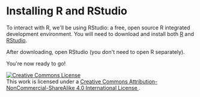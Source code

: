 Installing R and RStudio
====

To interact with R, we'll be using RStudio: a free, open source R integrated development environment.
You will need to download and install both [R](https://cran.r-project.org/) and [RStudio](https://www.rstudio.com/products/rstudio/download/).

After downloading, open RStudio (you don't need to open R separately).

You're now ready to go! 


<a rel="license" href="http://creativecommons.org/licenses/by-nc-sa/4.0/">
  <img alt="Creative Commons License" style="border-width:0" src="https://i.creativecommons.org/l/by-nc-sa/4.0/88x31.png" />
</a><br />
This work is licensed under a
<a rel="license" href="http://creativecommons.org/licenses/by-nc-sa/4.0/">
  Creative Commons Attribution-NonCommercial-ShareAlike 4.0 International License
</a>.
